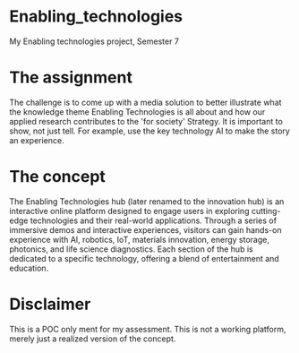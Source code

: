 # Enabling_technologies
My Enabling technologies project, Semester 7

# The assignment
The challenge is to come up with a media solution to better illustrate what the knowledge theme
Enabling Technologies is all about and how our applied research contributes to the 'for society'
Strategy. It is important to show, not just tell. For example, use the key technology AI to make
the story an experience.

# The concept
The Enabling Technologies hub (later renamed to the innovation hub) is an interactive online
platform designed to engage users in exploring cutting-edge technologies and their real-world
applications. Through a series of immersive demos and interactive experiences, visitors can
gain hands-on experience with AI, robotics, IoT, materials innovation, energy storage, photonics,
and life science diagnostics. Each section of the hub is dedicated to a specific technology,
offering a blend of entertainment and education.

# Disclaimer
This is a POC only ment for my assessment. This is not a working platform, merely just a
realized version of the concept.
